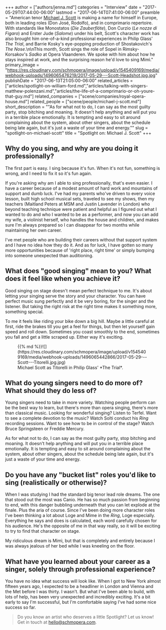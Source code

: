 +++
author = ["authors/jenna.md"]
categories = "Interview"
date = "2017-05-29T07:44:00-06:00"
lastmod = "2017-06-14T07:41:00-06:00"
preamble = "American tenor [Michael J. Scott](/scene/people/michael-j-scott/) is making a name for himself in Europe, both in leading roles (Don José, Rodolfo), and in comprimario repertoire. With standards like Monostatos (*Die Zauberflöte*), Don Curzio (*Le nozze di Figaro*) and Erster Jude (*Salome*) under his belt, Scott's character work has also brought him one-of-a-kind professional experiences in Philip Glass' *The Trial*, and Barrie Kosky's eye-popping production of Shostakovich's *The Nose*.\n\nThis month, Scott sings the role of Sopel in Rimsky-Korsakov's *Sadko* at Opera Vlaanderen. We spoke with him about how he stays inspired at work, and the surprising reason he'd love to sing Mimì."
primary_image = "https://res.cloudinary.com/schmopera/image/upload/v1545409169/media/webhook-uploads/1496065476219/2017-05-29---Scott-Headshot.jpg.jpg"
publishDate = "2017-06-13T21:05:00-06:00"
related_articles = ["articles/spotlight-on-william-ford.md","articles/talking-with-singers-matthew-polenzani.md","articles/the-life-of-a-comprimario-or-oh-youre-that-guy.md"]
related_companies = ["scene/companies/royal-opera-house.md"]
related_people = ["scene/people/michael-j-scott.md"]
short_description = "&quot;As for what not to do, I can say as the most guilty party, stop bitching and moaning. It doesn&#039;t help anything and will put you in a terrible place emotionally. It is tempting and easy to sit around complaining about the system, about other singers, about the schedule being late again, but it&#039;s just a waste of your time and energy.&quot;"
slug = "spotlight-on-michael-scott"
title = "Spotlight on: Michael J. Scott"
+++

## Why do you sing, and why are you doing it professionally?

The first part is easy. I sing because it's fun. When it's not fun, something is wrong, and I need to fix it so it's fun again. 

If you're asking why am I able to sing professionally, that's even easier. I have a career because of a modest amount of hard work and mountains of support and dumb luck. I've had my parents who've driven to every voice lesson, built high school musical sets, traveled to see my shows, then my teachers (Maitland Peters at MSM and Justin Lavender in London) who beyond teaching technique were patient and helpful as I figured out what I wanted to do and who I wanted to be as a performer, and now you can add my wife, a violinist herself, who handles the house and children, and makes sure I'm always prepared so I can disappear for two months while maintaining her own career. 

I've met people who are building their careers without that support system and I have no idea how they do it. And as for luck, I have gotten so many more opportunities because of 'right place, right time' or simply bumping into someone unexpected than auditioning. 

## What does "good singing" mean to you? What does it feel like when you achieve it?

Good singing on stage doesn't mean perfect technique to me. It's about letting your singing serve the story and your character. You can have perfect music sung perfectly and it be very boring, for the singer and the listener. But taking the right risk at the right time makes it something more, something special. 

To me it feels like riding your bike down a big hill. Maybe a little careful at first, ride the brakes till you get a feel for things, but then let yourself gain speed and roll down. Sometimes you coast smoothly to the end, sometimes you fall and get a little scraped up. Either way it's exciting. 

<figure data-type="image">{{% md %}}![](https://res.cloudinary.com/schmopera/image/upload/v1545409169/media/webhook-uploads/1496065442866/2017-05-29---Scott---Titorelli.jpg.jpg)
<figcaption>Michael Scott as Titorelli in Philip Glass' *The Trial*.</figcaption>
</figure>

## What do young singers need to do more of? What should they do less of?

Young singers need to take in more variety. Watching people perform can be the best way to learn, but there's more than opera singing, there's more than classical music. Looking for wonderful singing? Listen to Terfel. Want to see a complete devotion to the music? Watch Solti conduct his *Ring* recording sessions. Want to see how to be in control of the stage? Watch Bruce Springsteen or Freddie Mercury. 

As for what not to do, I can say as the most guilty party, stop bitching and moaning. It doesn't help anything and will put you in a terrible place emotionally. It is tempting and easy to sit around complaining about the system, about other singers, about the schedule being late again, but it's just a waste of your time and energy. 

## Do you have any "bucket list" roles you'd like to sing (realistically or otherwise)?

When I was studying I had the standard big tenor lead role dreams. The one that stood out the most was Canio. He has so much passion from beginning to end, with this danger bubbling underneath that you can let explode at the finale. Plus the aria of course. Since I've been doing more character roles I've been thinking a lot about Loge and Mime in the *Ring*, Loge especially. Everything he says and does is calculated, each word carefully chosen for his audience. He's the opposite of me in that way really, so it will be exciting to try to find that character on stage.

My ridiculous dream is Mimì, but that is completely and entirely because I was always jealous of her bed while I was kneeling on the floor. 

## What have you learned about your career as a singer, solely through professional experience?

You have no idea what success will look like. When I got to New York almost fifteen years ago, I expected to be a headliner in London and Vienna and the Met before I was thirty. I wasn't. But what I've been able to build, with lots of help, has been very unexpected and incredibly exciting. It's a bit early to say I'm successful, but I'm comfortable saying I've had some nice success so far. 

>Do you know an artist who deserves a little Spotlight? Let us know! Get in touch at [hello@schmopera.com](mailto:hello@schmopera.com).

